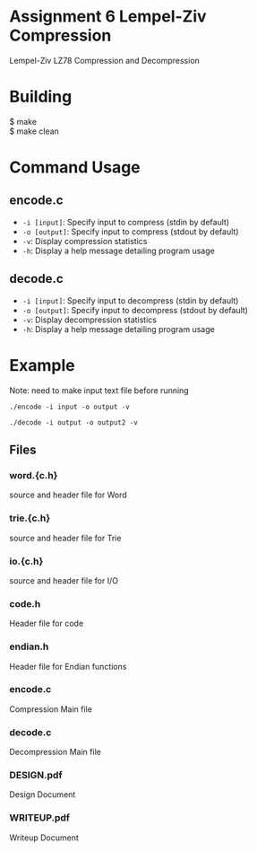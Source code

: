# Assignment 6 Lempel-Ziv Compression
Lempel-Ziv LZ78 Compression and Decompression

# Building
$ make\
$ make clean

# Command Usage

## encode.c
- <code>-i [input]</code>: Specify input to compress (stdin by default)
- <code>-o [output]</code>: Specify input to compress (stdout by default)
- <code>-v</code>: Display compression statistics
- <code>-h</code>: Display a help message detailing program usage

## decode.c
- <code>-i [input]</code>: Specify input to decompress (stdin by default)
- <code>-o [output]</code>: Specify input to decompress (stdout by default)
- <code>-v</code>: Display decompression statistics
- <code>-h</code>: Display a help message detailing program usage

# Example
Note: need to make input text file before running
```
./encode -i input -o output -v
```
```
./decode -i output -o output2 -v
```
## Files

### word.{c.h}
source and header file for Word

### trie.{c.h}
source and header file for Trie

### io.{c.h}
source and header file for I/O

### code.h
Header file for code

### endian.h
Header file for Endian functions

### encode.c
Compression Main file

### decode.c 
Decompression Main file

### DESIGN.pdf
Design Document

### WRITEUP.pdf
Writeup Document